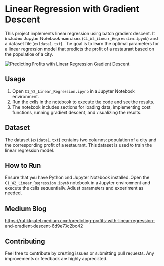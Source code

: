 # Linear Regression with Gradient Descent

This project implements linear regression using batch gradient descent. It includes Jupyter Notebook exercises (`C1_W2_Linear_Regression.ipynb`) and a dataset file (`ex1data1.txt`). The goal is to learn the optimal parameters for a linear regression model that predicts the profit of a restaurant based on the population of a city.

![Predicting Profits with  Linear Regression   Gradient Descent](https://github.com/rutikkpatel/Practice-Assignments-Machine-Learning/assets/72887393/e8374b43-50b1-49b3-9bfa-6c4a1c3eb868)


## Usage

1. Open `C1_W2_Linear_Regression.ipynb` in a Jupyter Notebook environment.
2. Run the cells in the notebook to execute the code and see the results.
3. The notebook includes sections for loading data, implementing cost functions, running gradient descent, and visualizing the results.

## Dataset

The dataset (`ex1data1.txt`) contains two columns: population of a city and the corresponding profit of a restaurant. This dataset is used to train the linear regression model.

## How to Run

Ensure that you have Python and Jupyter Notebook installed. Open the `C1_W2_Linear_Regression.ipynb` notebook in a Jupyter environment and execute the cells sequentially. Adjust parameters and experiment as needed.

## Medium Blog

https://rutikkpatel.medium.com/predicting-profits-with-linear-regression-and-gradient-descent-6d9e73c2bc42

## Contributing

Feel free to contribute by creating issues or submitting pull requests. Any improvements or feedback are highly appreciated.
